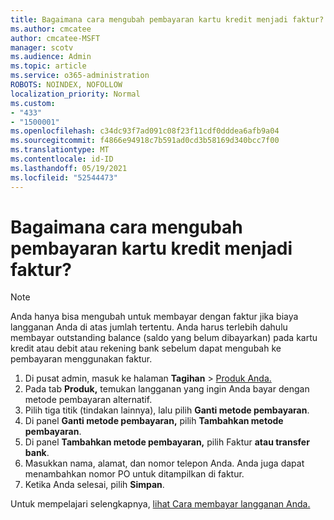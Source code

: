 ```yaml
---
title: Bagaimana cara mengubah pembayaran kartu kredit menjadi faktur?
ms.author: cmcatee
author: cmcatee-MSFT
manager: scotv
ms.audience: Admin
ms.topic: article
ms.service: o365-administration
ROBOTS: NOINDEX, NOFOLLOW
localization_priority: Normal
ms.custom:
- "433"
- "1500001"
ms.openlocfilehash: c34dc93f7ad091c08f23f11cdf0dddea6afb9a04
ms.sourcegitcommit: f4866e94918c7b591ad0cd3b58169d340bcc7f00
ms.translationtype: MT
ms.contentlocale: id-ID
ms.lasthandoff: 05/19/2021
ms.locfileid: "52544473"
---
```

# <a name="how-do-i-change-from-credit-card-payments-to-invoice"></a>Bagaimana cara mengubah pembayaran kartu kredit menjadi faktur?

> [!NOTE]
> Anda hanya bisa mengubah untuk membayar dengan faktur jika biaya langganan Anda di atas jumlah tertentu. Anda harus terlebih dahulu membayar outstanding balance (saldo yang belum dibayarkan) pada kartu kredit atau debit atau rekening bank sebelum dapat mengubah ke pembayaran menggunakan faktur.

1. Di pusat admin, masuk ke halaman **Tagihan**  >  [Produk Anda.](https://go.microsoft.com/fwlink/p/?linkid=842054)
2. Pada tab **Produk,** temukan langganan yang ingin Anda bayar dengan metode pembayaran alternatif.
3. Pilih tiga titik (tindakan lainnya), lalu pilih **Ganti metode pembayaran**.
4. Di panel **Ganti metode pembayaran,** pilih **Tambahkan metode pembayaran**.
5. Di panel **Tambahkan metode pembayaran,** pilih Faktur **atau transfer bank**.
6. Masukkan nama, alamat, dan nomor telepon Anda. Anda juga dapat menambahkan nomor PO untuk ditampilkan di faktur.
7. Ketika Anda selesai, pilih **Simpan**.

Untuk mempelajari selengkapnya, [lihat Cara membayar langganan Anda.](/microsoft-365/commerce/billing-and-payments/pay-for-your-subscription)